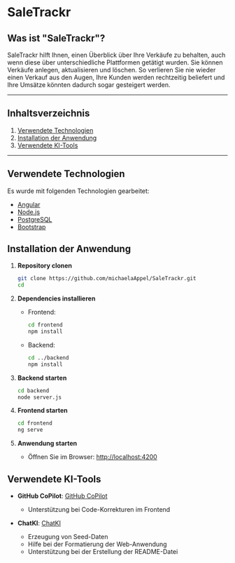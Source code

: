 # SaleTrackr

## Was ist "SaleTrackr"?
SaleTrackr hilft Ihnen, einen Überblick über Ihre Verkäufe zu behalten, auch wenn diese über unterschiedliche Plattformen getätigt wurden. Sie können Verkäufe anlegen, aktualisieren und löschen. So verlieren Sie nie wieder einen Verkauf aus den Augen, Ihre Kunden werden rechtzeitig beliefert und Ihre Umsätze könnten dadurch sogar gesteigert werden.

***

## Inhaltsverzeichnis
1. [Verwendete Technologien](#verwendete-technologien)
2. [Installation der Anwendung](#installation-der-anwendung)
3. [Verwendete KI-Tools](#verwendete-ki-tools)

***

## Verwendete Technologien
Es wurde mit folgenden Technologien gearbeitet:
- [Angular](https://angular.dev/)
- [Node.js](https://nodejs.org/en)
- [PostgreSQL](https://www.postgresql.org/)
- [Bootstrap](https://getbootstrap.com/)

## Installation der Anwendung

1. **Repository clonen**
   ```bash
   git clone https://github.com/michaelaAppel/SaleTrackr.git
   cd 
   ```

2. **Dependencies installieren**
   - Frontend:
     ```bash
     cd frontend
     npm install
     ```
   - Backend:
     ```bash
     cd ../backend
     npm install
     ```

3. **Backend starten**
   ```bash
   cd backend
   node server.js
   ```

4. **Frontend starten**
   ```bash
   cd frontend
   ng serve
   ```

5. **Anwendung starten**
   - Öffnen Sie im Browser: [http://localhost:4200](http://localhost:4200)

## Verwendete KI-Tools

- **GitHub CoPilot**: [GitHub CoPilot](https://github.com/features/copilot)
  - Unterstützung bei Code-Korrekturen im Frontend

- **ChatKI**: [ChatKI](https://chatki.htw-berlin.de/interface)
  - Erzeugung von Seed-Daten
  - Hilfe bei der Formatierung der Web-Anwendung
  - Unterstützung bei der Erstellung der README-Datei